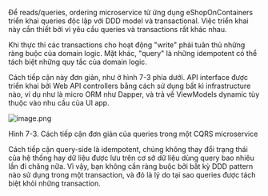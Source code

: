 Để reads/queries, ordering microservice từ ứng dụng eShopOnContainers triển khai queries độc lập với DDD model và transactional. Việc triển khai này cần thiết bởi vì yêu cầu queries và transactions rất khác nhau. 

Khi thực thi các transactions cho hoạt động "write" phải tuân thủ những ràng buộc của domain logic. Mặt khác, "query" là những idempotent có thể tách biệt những quy tắc của domain logic.

Cách tiếp cận này đơn giản, như ở hình 7-3 phía dưới. API interface được triển khai bởi Web API controllers bằng cách sử dụng bất kì infrastructure nào, ví dụ như là micro ORM như Dapper, và trả về ViewModels dynamic tùy thuộc vào nhu cầu của UI app.

![image.png](https://learn.microsoft.com/en-us/dotnet/architecture/microservices/microservice-ddd-cqrs-patterns/media/cqrs-microservice-reads/simple-approach-cqrs-queries.png)

Hình 7-3. Cách tiếp cận đơn giản của queries trong một CQRS microservice

Cách tiếp cận query-side là idempotent, chúng không thay đổi trạng thái của hệ thống hay dữ liệu được lưu trên cơ sở dữ liệu dùng query bao nhiêu lần đi chăng nữa. Vì vậy, bạn không cần ràng buộc bởi bất kỳ DDD pattern nào sử dụng trong một transaction, và đó là lý do tại sao queries được tách biệt khỏi những transaction.




